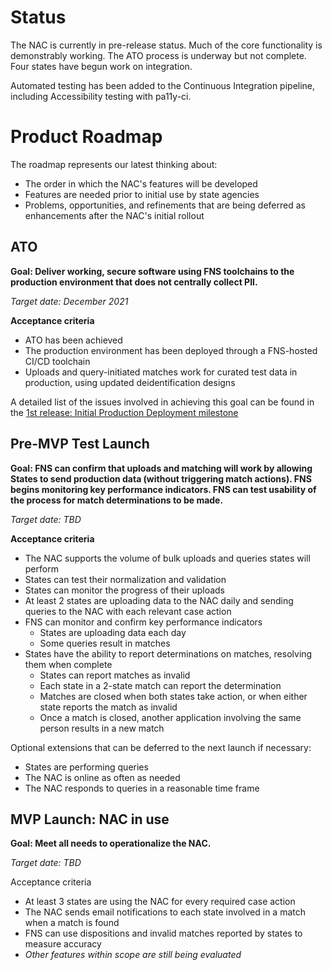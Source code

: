 # Status
The NAC is currently in pre-release status. Much of the core functionality is demonstrably working. The ATO process is underway but not complete. Four states have begun work on integration.

Automated testing has been added to the Continuous Integration pipeline, including Accessibility testing with pa11y-ci. 

# Product Roadmap
The roadmap represents our latest thinking about:
- The order in which the NAC's features will be developed
- Features are needed prior to initial use by state agencies
- Problems, opportunities, and refinements that are being deferred as enhancements after the NAC's initial rollout

## ATO
**Goal: Deliver working, secure software using FNS toolchains to the production environment that does not centrally collect PII.**

_Target date: December 2021_

**Acceptance criteria**
- ATO has been achieved 
- The production environment has been deployed through a FNS-hosted CI/CD toolchain 
- Uploads and query-initiated matches work for curated test data in production, using updated deidentification designs

A detailed list of the issues involved in achieving this goal can be found in the [1st release: Initial Production Deployment milestone](https://github.com/18F/piipan/milestone/21) 

## Pre-MVP Test Launch
**Goal: FNS can confirm that uploads and matching will work by allowing States to send production data (without triggering match actions).  FNS begins monitoring key performance indicators.  FNS can test usability of the process for match determinations to be made.**

_Target date: TBD_

**Acceptance criteria**
- The NAC supports the volume of bulk uploads and queries states will perform
- States can test their normalization and validation
- States can monitor the progress of their uploads
- At least 2 states are uploading data to the NAC daily and sending queries to the NAC with each relevant case action
- FNS can monitor and confirm key performance indicators
  - States are uploading data each day
  - Some queries result in matches
- States have the ability to report determinations on matches, resolving them when complete
  - States can report matches as invalid
  - Each state in a 2-state match can report the determination
  - Matches are closed when both states take action, or when either state reports the match as invalid
  - Once a match is closed, another application involving the same person results in a new match

Optional extensions that can be deferred to the next launch if necessary:
  - States are performing queries
  - The NAC is online as often as needed
  - The NAC responds to queries in a reasonable time frame

## MVP Launch: NAC in use
**Goal: Meet all needs to operationalize the NAC.**

_Target date: TBD_

Acceptance criteria
- At least 3 states are using the NAC for every required case action
- The NAC sends email notifications to each state involved in a match when a match is found
- FNS can use dispositions and invalid matches reported by states to measure accuracy
- _Other features within scope are still being evaluated_
